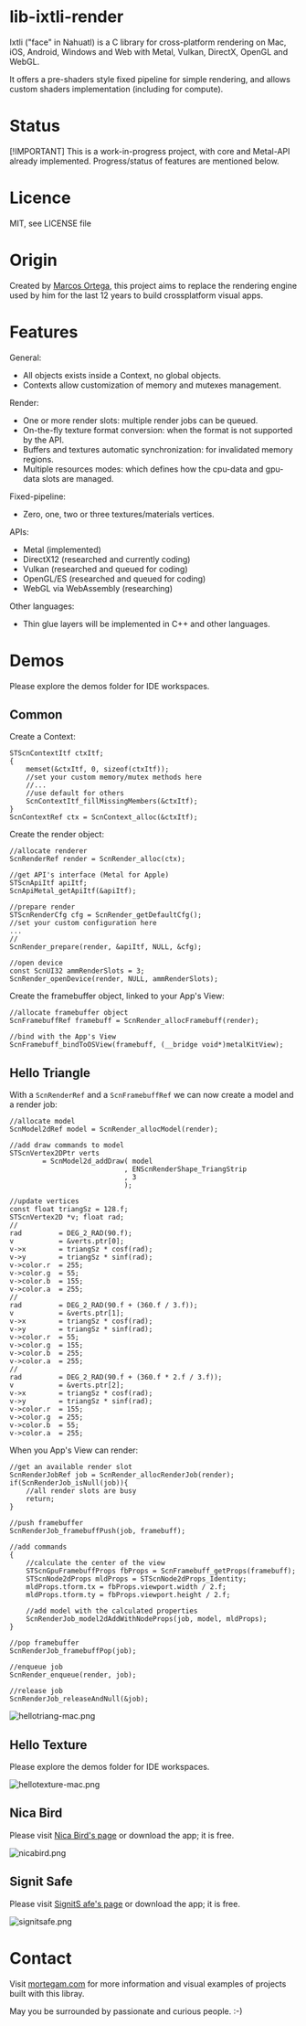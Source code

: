 # lib-ixtli-render

Ixtli ("face" in Nahuatl) is a C library for cross-platform rendering on Mac, iOS, Android, Windows and Web with Metal, Vulkan, DirectX, OpenGL and WebGL.

It offers a pre-shaders style fixed pipeline for simple rendering, and allows custom shaders implementation (including for compute).

# Status

[!IMPORTANT]
This is a work-in-progress project, with core and Metal-API already implemented. Progress/status of features are mentioned below.


# Licence

MIT, see LICENSE file

# Origin

Created by [Marcos Ortega](https://mortegam.com/), this project aims to replace the rendering engine used by him for the last 12 years to build crossplatform visual apps.

# Features

General:

- All objects exists inside a Context, no global objects.
- Contexts allow customization of memory and mutexes management.

Render:

- One or more render slots: multiple render jobs can be queued.
- On-the-fly texture format conversion: when the format is not supported by the API.
- Buffers and textures automatic synchronization: for invalidated memory regions.
- Multiple resources modes: which defines how the cpu-data and gpu-data slots are managed.

Fixed-pipeline:

- Zero, one, two or three textures/materials vertices.

APIs:

 - Metal (implemented)
 - DirectX12 (researched and currently coding)
 - Vulkan (researched and queued for coding)
 - OpenGL/ES (researched and queued for coding)
 - WebGL via WebAssembly (researching)

Other languages:

- Thin glue layers will be implemented in C++ and other languages.

# Demos

Please explore the demos folder for IDE workspaces.

## Common

Create a Context:

```
STScnContextItf ctxItf;
{
    memset(&ctxItf, 0, sizeof(ctxItf));
    //set your custom memory/mutex methods here
    //...
    //use default for others
    ScnContextItf_fillMissingMembers(&ctxItf);
}
ScnContextRef ctx = ScnContext_alloc(&ctxItf);
```

Create the render object:

```
//allocate renderer
ScnRenderRef render = ScnRender_alloc(ctx);

//get API's interface (Metal for Apple)
STScnApiItf apiItf;
ScnApiMetal_getApiItf(&apiItf);

//prepare render
STScnRenderCfg cfg = ScnRender_getDefaultCfg();
//set your custom configuration here
...
//
ScnRender_prepare(render, &apiItf, NULL, &cfg);

//open device
const ScnUI32 ammRenderSlots = 3;
ScnRender_openDevice(render, NULL, ammRenderSlots);
```

Create the framebuffer object, linked to your App's View:

```
//allocate framebuffer object
ScnFramebuffRef framebuff = ScnRender_allocFramebuff(render);

//bind with the App's View
ScnFramebuff_bindToOSView(framebuff, (__bridge void*)metalKitView);
```

## Hello Triangle

With a `ScnRenderRef` and a `ScnFramebuffRef` we can now create a model and a render job:

```
//allocate model
ScnModel2dRef model = ScnRender_allocModel(render);

//add draw commands to model
STScnVertex2DPtr verts
        = ScnModel2d_addDraw( model
                            , ENScnRenderShape_TriangStrip
                            , 3
                            );

//update vertices
const float triangSz = 128.f;
STScnVertex2D *v; float rad;
//
rad         = DEG_2_RAD(90.f);
v           = &verts.ptr[0];
v->x        = triangSz * cosf(rad);
v->y        = triangSz * sinf(rad);
v->color.r  = 255;
v->color.g  = 55;
v->color.b  = 155;
v->color.a  = 255;
//
rad         = DEG_2_RAD(90.f + (360.f / 3.f));
v           = &verts.ptr[1];
v->x        = triangSz * cosf(rad);
v->y        = triangSz * sinf(rad);
v->color.r  = 55;
v->color.g  = 155;
v->color.b  = 255;
v->color.a  = 255;
//
rad         = DEG_2_RAD(90.f + (360.f * 2.f / 3.f));
v           = &verts.ptr[2];
v->x        = triangSz * cosf(rad);
v->y        = triangSz * sinf(rad);
v->color.r  = 155;
v->color.g  = 255;
v->color.b  = 55;
v->color.a  = 255;

```

When you App's View can render:

```
//get an available render slot
ScnRenderJobRef job = ScnRender_allocRenderJob(render);
if(ScnRenderJob_isNull(job)){
    //all render slots are busy
    return;
}

//push framebuffer
ScnRenderJob_framebuffPush(job, framebuff);

//add commands
{
    //calculate the center of the view
    STScnGpuFramebuffProps fbProps = ScnFramebuff_getProps(framebuff);
    STScnNode2dProps mldProps = STScnNode2dProps_Identity;
    mldProps.tform.tx = fbProps.viewport.width / 2.f;
    mldProps.tform.ty = fbProps.viewport.height / 2.f;
    
    //add model with the calculated properties
    ScnRenderJob_model2dAddWithNodeProps(job, model, mldProps);
}

//pop framebuffer
ScnRenderJob_framebuffPop(job);

//enqueue job
ScnRender_enqueue(render, job);

//release job
ScnRenderJob_releaseAndNull(&job);
```


![hellotriang-mac.png](./README.assets/hellotriang-mac.png "hellotriang-mac")

## Hello Texture

Please explore the demos folder for IDE workspaces.

![hellotexture-mac.png](./README.assets/hellotexture-mac.png "hellotexture-mac")

## Nica Bird

Please visit [Nica Bird's page](https://mortegam.com/nicabird/) or download the app; it is free.

![nicabird.png](./README.assets/nicabird.png "nicabird")

## Signit Safe

Please visit [SignitS afe's page](https://mortegam.com/) or download the app; it is free.

![signitsafe.png](./README.assets/signitsafe.png "signitsafe")

# Contact

Visit [mortegam.com](https://mortegam.com/) for more information and visual examples of projects built with this libray.

May you be surrounded by passionate and curious people. :-)
